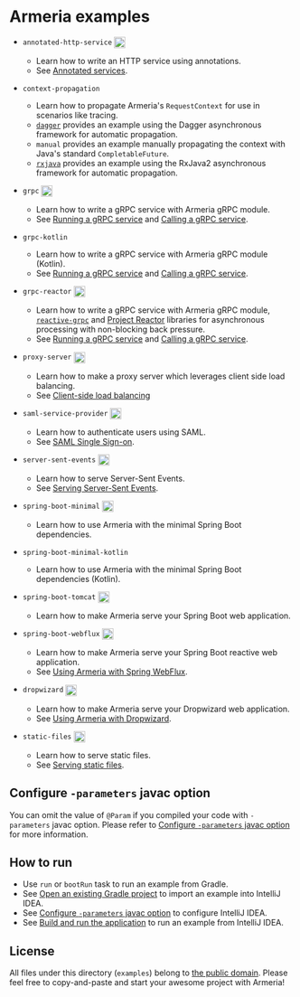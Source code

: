 # Armeria examples

- `annotated-http-service` <a href="https://gitpod.io/#project=annotated-http-service/https://github.com/ikhoon/armeria-examples/tree/master/annotated-http-service/src/main/java/example/armeria/server/annotated/Main.java">
                             <img align="absmiddle" height="20" src="https://gitpod.io/button/open-in-gitpod.svg"/>
                           </a> 
  - Learn how to write an HTTP service using annotations.
  - See [Annotated services](https://armeria.dev/docs/server-annotated-service).

- `context-propagation`
  - Learn how to propagate Armeria's `RequestContext` for use in scenarios like tracing.
  - [`dagger`](https://dagger.dev/producers) provides an example using the Dagger asynchronous framework for
  automatic propagation.
  - `manual` provides an example manually propagating the context with Java's standard `CompletableFuture`.
  - [`rxjava`](https://github.com/ReactiveX/RxJava/tree/2.x) provides an example using the RxJava2 asynchronous
  framework for automatic propagation.

- `grpc` <a href="https://gitpod.io/#project=grpc/https://github.com/ikhoon/armeria-examples/tree/master/grpc/src/main/java/example/armeria/grpc/Main.java">
           <img align="absmiddle" height="20" src="https://gitpod.io/button/open-in-gitpod.svg"/>
         </a> 
  - Learn how to write a gRPC service with Armeria gRPC module.
  - See [Running a gRPC service](https://armeria.dev/docs/server-grpc) and
    [Calling a gRPC service](https://armeria.dev/docs/client-grpc).
    
- `grpc-kotlin`
  - Learn how to write a gRPC service with Armeria gRPC module (Kotlin).
  - See [Running a gRPC service](https://armeria.dev/docs/server-grpc) and
    [Calling a gRPC service](https://armeria.dev/docs/client-grpc).

- `grpc-reactor` <a href="https://gitpod.io/#project=grpc-reactor/https://github.com/ikhoon/armeria-examples/tree/master/grpc-reactor/src/main/java/example/armeria/grpc/reactor/Main.java">
                   <img align="absmiddle" height="20" src="https://gitpod.io/button/open-in-gitpod.svg"/>
                 </a> 
  - Learn how to write a gRPC service with Armeria gRPC module,
    [`reactive-grpc`](https://github.com/salesforce/reactive-grpc) and
    [Project Reactor](https://projectreactor.io/) libraries for asynchronous processing
    with non-blocking back pressure.
  - See [Running a gRPC service](https://armeria.dev/docs/server-grpc) and
    [Calling a gRPC service](https://armeria.dev/docs/client-grpc).

- `proxy-server` <a href="https://gitpod.io/#project=proxy-server/https://github.com/ikhoon/armeria-examples/tree/master/proxy-server/src/main/java/example/armeria/proxy/Main.java">
                   <img align="absmiddle" height="20" src="https://gitpod.io/button/open-in-gitpod.svg"/>
                 </a> 
  - Learn how to make a proxy server which leverages client side load balancing.
  - See [Client-side load balancing](https://armeria.dev/docs/client-service-discovery)

- `saml-service-provider` <a href="https://gitpod.io/#project=sam-service-provider/https://github.com/ikhoon/armeria-examples/tree/master/saml-service-provider/src/main/java/example/armeria/server/saml/sp/Main.java">
                            <img align="absmiddle" height="20" src="https://gitpod.io/button/open-in-gitpod.svg"/>
                          </a> 
  - Learn how to authenticate users using SAML.
  - See [SAML Single Sign-on](https://armeria.dev/docs/advanced-saml).

- `server-sent-events` <a href="https://gitpod.io/#project=server-sent-events/https://github.com/ikhoon/armeria-examples/tree/master/server-sent-events/src/main/java/example/armeria/server/sse/Main.java">
                         <img align="absmiddle" height="20" src="https://gitpod.io/button/open-in-gitpod.svg"/>
                       </a> 
  - Learn how to serve Server-Sent Events.
  - See [Serving Server-Sent Events](https://armeria.dev/docs/server-sse).
  
- `spring-boot-minimal` <a href="https://gitpod.io/#project=spring-boot-minimal/https://github.com/ikhoon/armeria-examples/tree/master/spring-boot-minimal/src/main/java/example/springframework/boot/minimal/Main.java">
                          <img align="absmiddle" height="20" src="https://gitpod.io/button/open-in-gitpod.svg"/>
                        </a> 
  - Learn how to use Armeria with the minimal Spring Boot dependencies.

- `spring-boot-minimal-kotlin`
  - Learn how to use Armeria with the minimal Spring Boot dependencies (Kotlin).

- `spring-boot-tomcat` <a href="https://gitpod.io/#project=spring-boot-tomcat/https://github.com/ikhoon/armeria-examples/tree/master/spring-boot-tomcat/src/main/java/example/springframework/boot/tomcat/Main.java">
                         <img align="absmiddle" height="20" src="https://gitpod.io/button/open-in-gitpod.svg"/>
                       </a> 
  - Learn how to make Armeria serve your Spring Boot web application.

- `spring-boot-webflux` <a href="https://gitpod.io/#project=spring-boot-webflux/https://github.com/ikhoon/armeria-examples/tree/master/spring-boot-webflux/src/main/java/example/springframework/boot/webflux/Main.java">
                          <img align="absmiddle" height="20" src="https://gitpod.io/button/open-in-gitpod.svg"/>
                        </a> 
  - Learn how to make Armeria serve your Spring Boot reactive web application.
  - See [Using Armeria with Spring WebFlux](https://armeria.dev/docs/advanced-spring-webflux-integration).

- `dropwizard` <a href="https://gitpod.io/#project=dropwizard/https://github.com/ikhoon/armeria-examples/tree/master/dropwizard/src/main/java/example/dropwizard/DropwizardArmeriaApplication.java">
                 <img align="absmiddle" height="20" src="https://gitpod.io/button/open-in-gitpod.svg"/>
               </a> 
  - Learn how to make Armeria serve your Dropwizard web application.
  - See [Using Armeria with Dropwizard](https://armeria.dev/docs/advanced-dropwizard-integration).

- `static-files` <a href="https://gitpod.io/#project=static-files/https://github.com/ikhoon/armeria-examples/tree/master/static-files/src/main/java/example/armeria/server/files/Main.java">
                   <img align="absmiddle" height="20" src="https://gitpod.io/button/open-in-gitpod.svg"/>
                 </a> 
  - Learn how to serve static files.
  - See [Serving static files](https://armeria.dev/docs/server-http-file).

## Configure `-parameters` javac option 

You can omit the value of `@Param` if you compiled your code with `-parameters` javac option.
Please refer to [Configure `-parameters` javac option](http://armeria.dev/setup.html#configure-parameters-javac-option) for more information.

## How to run

- Use `run` or `bootRun` task to run an example from Gradle.
- See [Open an existing Gradle project](https://www.jetbrains.com/help/idea/gradle.html#gradle_import_project_start) to import an example into IntelliJ IDEA.
- See [Configure `-parameters` javac option](http://armeria.dev/setup.html#configure-parameters-javac-option) to configure IntelliJ IDEA.
- See [Build and run the application](https://www.jetbrains.com/help/idea/creating-and-running-your-first-java-application.html#run_app) to run an example from IntelliJ IDEA.

## License

All files under this directory (`examples`) belong to
[the public domain](https://en.wikipedia.org/wiki/Public_domain).
Please feel free to copy-and-paste and start your awesome project with Armeria!
